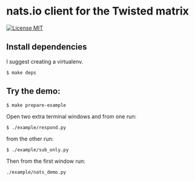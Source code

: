 # nats.io client for the Twisted matrix

[![License MIT](https://img.shields.io/npm/l/express.svg)](http://opensource.org/licenses/MIT)

## Install dependencies
I suggest creating a virtualenv.

    $ make deps

## Try the demo:

    $ make prepare-example

Open two extra terminal windows and from one run:

    $ ./example/respond.py
    
from the other run:

    $ ./example/sub_only.py 
    
Then from the first window run:

    ./example/nats_demo.py

